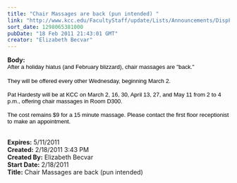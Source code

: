 ```yaml
---
title: "Chair Massages are back (pun intended) "
link: "http://www.kcc.edu/FacultyStaff/update/Lists/Announcements/DispForm.aspx?ID=131"
sort_date: 1298065381000
pubDate: "18 Feb 2011 21:43:01 GMT"
creator: "Elizabeth Becvar"
---
```


<div><b>Body:</b> <div class=ExternalClassF8765AB59DDF4367B3E33883FA8DBF8D><div><span style="color:black;font-family:'Arial','sans-serif'"></span>
<p class=MsoNormal style="margin:0in 0in 0pt"><span style="color:black;font-family:'Arial','sans-serif'"><font size=2> After a holiday hiatus (and February blizzard), chair massages are &quot;back.&quot;</font></span></p>
<p class=MsoNormal style="margin:0in 0in 0pt"><span style="color:black;font-family:'Arial','sans-serif'"><font size=2></font></span> </p>
<p class=MsoNormal style="margin:0in 0in 0pt"><span style="color:black;font-family:'Arial','sans-serif'"><font size=2>They will be offered every other Wednesday, beginning March 2.</font></span></p><span style="color:black;font-family:'Arial','sans-serif'">
<p class=MsoNormal style="margin:0in 0in 0pt"><br><font size=2>Pat Hardesty will be at KCC on March 2, 16, 30, April 13, 27, and May 11 from 2 to 4 p.m., offering chair massages in Room D300.</font></p>
<p class=MsoNormal style="margin:0in 0in 0pt"><br><font size=2>The cost remains $9 for a 15 minute massage. Please contact the first floor receptionist to make an appointment.<br style=""><br style=""></font></p></span>
<p class=MsoNormal style="margin:0in 0in 0pt"><span><font face="Times New Roman" size=2> </font></span></p></div></div></div>
<div><b>Expires:</b> 5/11/2011</div>
<div><b>Created:</b> 2/18/2011 3:43 PM</div>
<div><b>Created By:</b> Elizabeth Becvar</div>
<div><b>Start Date:</b> 2/18/2011</div>
<div><b>Title:</b> Chair Massages are back (pun intended) </div>
